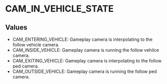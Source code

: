 # CAM_IN_VEHICLE_STATE

## Values
* CAM_ENTERING_VEHICLE: Gameplay camera is interpolating to the follow vehicle camera.
* CAM_INSIDE_VEHICLE: Gameplay camera is running the follow vehilce camera.
* CAM_EXITING_VEHICLE: Gameplay camera is interpolating to the follow ped camera.
* CAM_OUTSIDE_VEHICLE: Gameplay camera is running the follow ped camera.